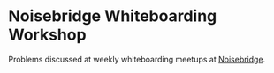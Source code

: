 # Noisebridge Whiteboarding Workshop

Problems discussed at weekly whiteboarding meetups at [Noisebridge](https://www.meetup.com/noisebridge/).

